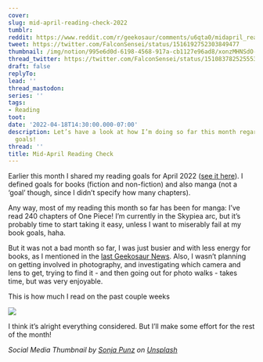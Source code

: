 ```yaml
---
cover:
slug: mid-april-reading-check-2022
tumblr:
reddit: https://www.reddit.com/r/geekosaur/comments/u6qta0/midapril_reading_check/
tweet: https://twitter.com/FalconSensei/status/1516192752303849477
thumbnail: /img/notion/995e6d0d-6198-4568-917a-cb1127e96ad8/xonzMHNSdO-1200.jpeg
thread_twitter: https://twitter.com/FalconSensei/status/1510837825255534593
draft: false
replyTo:
lead: ''
thread_mastodon:
series: ''
tags:
- Reading
toot:
date: '2022-04-18T14:30:00.000-07:00'
description: Let’s have a look at how I’m doing so far this month regarding my reading
  goals!
thread: ''
title: Mid-April Reading Check
---
```


Earlier this month I shared my reading goals for April 2022 ([see it here](https://geekosaur.com/post/reading-plans-april-2022/)). I defined goals for books (fiction and non-fiction) and also manga (not a ‘goal’ though, since I didn’t specify how many chapters).


Any way, most of my reading this month so far has been for manga: I’ve read 240 chapters of One Piece! I’m currently in the Skypiea arc, but it’s probably time to start taking it easy, unless I want to miserably fail at my book goals, haha.


But it was not a bad month so far, I was just busier and with less energy for books, as I mentioned in the [last Geekosaur News](https://geekosaur.com/post/geekosaur-news-23/). Also, I wasn’t planning on getting involved in photography, and investigating which camera and lens to get, trying to find it - and then going out for photo walks - takes time, but was very enjoyable.


This is how much I read on the past couple weeks


![](/img/notion/995e6d0d-6198-4568-917a-cb1127e96ad8/UIg3BeiXyc-614.jpeg)


I think it’s alright everything considered. But I’ll make some effort for the rest of the month!


_Social Media Thumbnail by_ [_Sonja Punz_](https://unsplash.com/@sonnnchen?utm_source=unsplash&utm_medium=referral&utm_content=creditCopyText) _on_ [_Unsplash_](https://unsplash.com/collections/QUlPu1EDJjE/reading?utm_source=unsplash&utm_medium=referral&utm_content=creditCopyText)

